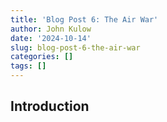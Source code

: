 ```yaml
---
title: 'Blog Post 6: The Air War'
author: John Kulow
date: '2024-10-14'
slug: blog-post-6-the-air-war
categories: []
tags: []
---
```




## Introduction











